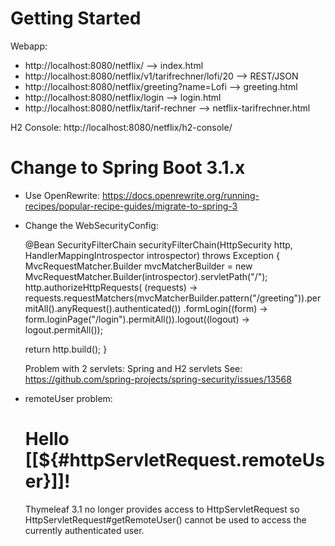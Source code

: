 # Getting Started
Webapp: 
- http://localhost:8080/netflix/ --> index.html
- http://localhost:8080/netflix/v1/tarifrechner/lofi/20 --> REST/JSON
- http://localhost:8080/netflix/greeting?name=Lofi  --> greeting.html
- http://localhost:8080/netflix/login --> login.html
- http://localhost:8080/netflix/tarif-rechner --> netflix-tarifrechner.html

H2 Console: http://localhost:8080/netflix/h2-console/

# Change to Spring Boot 3.1.x

- Use OpenRewrite: https://docs.openrewrite.org/running-recipes/popular-recipe-guides/migrate-to-spring-3

- Change the WebSecurityConfig:

  @Bean
  SecurityFilterChain securityFilterChain(HttpSecurity http, HandlerMappingIntrospector introspector) throws Exception {
  MvcRequestMatcher.Builder mvcMatcherBuilder = new MvcRequestMatcher.Builder(introspector).servletPath("/");
  	http.authorizeHttpRequests(
  			(requests) -> requests.requestMatchers(mvcMatcherBuilder.pattern("/greeting")).permitAll().anyRequest().authenticated())
  			.formLogin((form) -> form.loginPage("/login").permitAll()).logout((logout) -> logout.permitAll());

  	return http.build();
  }

  Problem with 2 servlets: Spring and H2 servlets
  See: https://github.com/spring-projects/spring-security/issues/13568

- remoteUser problem: 
  <h1 th:inline="text">Hello [[${#httpServletRequest.remoteUser}]]!</h1>

  Thymeleaf 3.1 no longer provides access to HttpServletRequest 
  so HttpServletRequest#getRemoteUser() cannot be used to access the currently authenticated user.

